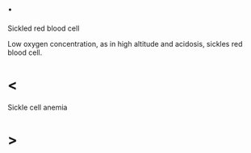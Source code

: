 # .

Sickled red blood cell

Low oxygen concentration, as in high altitude and acidosis, sickles red blood cell.

# <

Sickle cell anemia

# >
